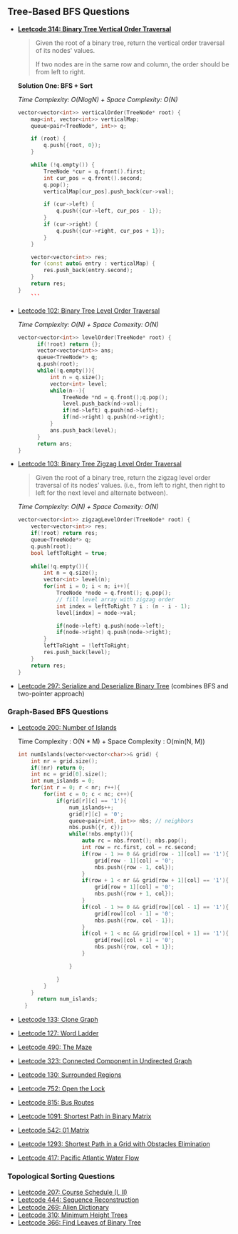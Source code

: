 ## Tree-Based BFS Questions
- [**Leetcode 314: Binary Tree Vertical Order Traversal**](https://leetcode.com/problems/binary-tree-vertical-order-traversal/)
  > Given the root of a binary tree, return the vertical order traversal of its nodes' values. 
  >
  > If two nodes are in the same row and column, the order should be from left to right.

  **Solution One: BFS + Sort**
  
  _Time Complexity: O(NlogN) + Space Complexity: O(N)_
   ```cpp
   vector<vector<int>> verticalOrder(TreeNode* root) {
       map<int, vector<int>> verticalMap;
       queue<pair<TreeNode*, int>> q;
   
       if (root) {
           q.push({root, 0});
       }
   
       while (!q.empty()) {
           TreeNode *cur = q.front().first; 
           int cur_pos = q.front().second;
           q.pop();
           verticalMap[cur_pos].push_back(cur->val);
   
           if (cur->left) {
               q.push({cur->left, cur_pos - 1});
           }
           if (cur->right) {
               q.push({cur->right, cur_pos + 1});
           }
       }
   
       vector<vector<int>> res;
       for (const auto& entry : verticalMap) {
           res.push_back(entry.second);
       }
       return res;
   }
       ```

- [Leetcode 102: Binary Tree Level Order Traversal](https://leetcode.com/problems/binary-tree-level-order-traversal/)
  
  _Time Complexity: O(N) + Space Comexity: O(N)_

  ```cpp
  vector<vector<int>> levelOrder(TreeNode* root) {
        if(!root) return {};
        vector<vector<int>> ans;
        queue<TreeNode*> q;
        q.push(root);
        while(!q.empty()){
            int n = q.size();
            vector<int> level;
            while(n--){
                TreeNode *nd = q.front();q.pop();
                level.push_back(nd->val);
                if(nd->left) q.push(nd->left);
                if(nd->right) q.push(nd->right);
            }
            ans.push_back(level);
        }
        return ans;
  }

  ```
- [Leetcode 103: Binary Tree Zigzag Level Order Traversal](https://leetcode.com/problems/binary-tree-zigzag-level-order-traversal/)
  > Given the root of a binary tree, return the zigzag level order traversal of its nodes' values. (i.e., from left to right, then right to left for the next level and alternate between).
  
  _Time Complexity: O(N) + Space Comexity: O(N)_
  ```cpp
  vector<vector<int>> zigzagLevelOrder(TreeNode* root) {
      vector<vector<int>> res;
      if(!root) return res;
      queue<TreeNode*> q;
      q.push(root);
      bool leftToRight = true;
      
      while(!q.empty()){
          int n = q.size();
          vector<int> level(n);
          for(int i = 0; i < n; i++){
              TreeNode *node = q.front(); q.pop();
              // fill level array with zigzag order
              int index = leftToRight ? i : (n - i - 1);
              level[index] = node->val;

              if(node->left) q.push(node->left);
              if(node->right) q.push(node->right);
          }
          leftToRight = !leftToRight;
          res.push_back(level);
      }
      return res;
  }
  ```
- [Leetcode 297: Serialize and Deserialize Binary Tree](https://leetcode.com/problems/serialize-and-deserialize-binary-tree/) (combines BFS and two-pointer approach)


### Graph-Based BFS Questions
- [Leetcode 200: Number of Islands](https://leetcode.com/problems/number-of-islands/)

  Time Complexity : O(N * M) + Space Complexity : O(min(N, M))
  
  ```cpp
  int numIslands(vector<vector<char>>& grid) {
      int nr = grid.size();
      if(!nr) return 0;
      int nc = grid[0].size();
      int num_islands = 0;
      for(int r = 0; r < nr; r++){
          for(int c = 0; c < nc; c++){
              if(grid[r][c] == '1'){
                  num_islands++;
                  grid[r][c] = '0';
                  queue<pair<int, int>> nbs; // neighbors
                  nbs.push({r, c});
                  while(!nbs.empty()){
                      auto rc = nbs.front(); nbs.pop();
                      int row = rc.first, col = rc.second;
                      if(row - 1 >= 0 && grid[row - 1][col] == '1'){ // up
                          grid[row - 1][col] = '0';
                          nbs.push({row - 1, col});
                      }
                      if(row + 1 < nr && grid[row + 1][col] == '1'){ // down
                          grid[row + 1][col] = '0';
                          nbs.push({row + 1, col});
                      }
                      if(col - 1 >= 0 && grid[row][col - 1] == '1'){ // left
                          grid[row][col - 1] = '0';
                          nbs.push({row, col - 1});
                      }
                      if(col + 1 < nc && grid[row][col + 1] == '1'){ // right
                          grid[row][col + 1] = '0';
                          nbs.push({row, col + 1});
                      }

                  }

              }
          }
      }
        return num_islands;
    }
  ```
- [Leetcode 133: Clone Graph](https://leetcode.com/problems/clone-graph/)
- [Leetcode 127: Word Ladder](https://leetcode.com/problems/word-ladder/)
- [Leetcode 490: The Maze](https://leetcode.com/problems/the-maze/)
- [Leetcode 323: Connected Component in Undirected Graph](https://leetcode.com/problems/connected-component-in-undirected-graph/)
- [Leetcode 130: Surrounded Regions](https://leetcode.com/problems/surrounded-regions/)
- [Leetcode 752: Open the Lock](https://leetcode.com/problems/open-the-lock/)
- [Leetcode 815: Bus Routes](https://leetcode.com/problems/bus-routes/)
- [Leetcode 1091: Shortest Path in Binary Matrix](https://leetcode.com/problems/shortest-path-in-binary-matrix/)
- [Leetcode 542: 01 Matrix](https://leetcode.com/problems/01-matrix/)
- [Leetcode 1293: Shortest Path in a Grid with Obstacles Elimination](https://leetcode.com/problems/shortest-path-in-a-grid-with-obstacles-elimination/)
- [Leetcode 417: Pacific Atlantic Water Flow](https://leetcode.com/problems/pacific-atlantic-water-flow/)

### Topological Sorting Questions
- [Leetcode 207: Course Schedule (I, II)](https://leetcode.com/problems/course-schedule/)
- [Leetcode 444: Sequence Reconstruction](https://leetcode.com/problems/sequence-reconstruction/)
- [Leetcode 269: Alien Dictionary](https://leetcode.com/problems/alien-dictionary/)
- [Leetcode 310: Minimum Height Trees](https://leetcode.com/problems/minimum-height-trees/)
- [Leetcode 366: Find Leaves of Binary Tree](https://leetcode.com/problems/find-leaves-of-binary-tree/)
